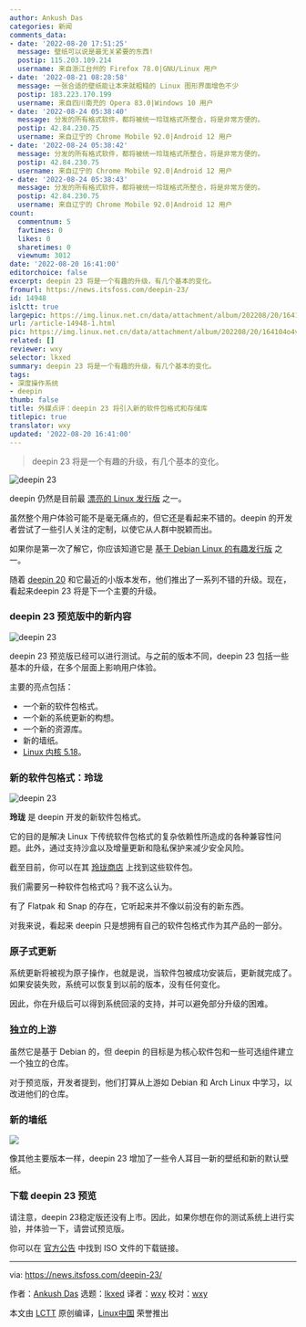 ```yaml
---
author: Ankush Das
categories: 新闻
comments_data:
- date: '2022-08-20 17:51:25'
  message: 壁纸可以说是最无关紧要的东西!
  postip: 115.203.109.214
  username: 来自浙江台州的 Firefox 78.0|GNU/Linux 用户
- date: '2022-08-21 08:28:58'
  message: 一张合适的壁纸能让本来就粗糙的 Linux 图形界面增色不少
  postip: 183.223.170.199
  username: 来自四川南充的 Opera 83.0|Windows 10 用户
- date: '2022-08-24 05:38:40'
  message: 分发的所有格式软件，都将被统一玲珑格式所整合，将是非常方便的。
  postip: 42.84.230.75
  username: 来自辽宁的 Chrome Mobile 92.0|Android 12 用户
- date: '2022-08-24 05:38:42'
  message: 分发的所有格式软件，都将被统一玲珑格式所整合，将是非常方便的。
  postip: 42.84.230.75
  username: 来自辽宁的 Chrome Mobile 92.0|Android 12 用户
- date: '2022-08-24 05:38:43'
  message: 分发的所有格式软件，都将被统一玲珑格式所整合，将是非常方便的。
  postip: 42.84.230.75
  username: 来自辽宁的 Chrome Mobile 92.0|Android 12 用户
count:
  commentnum: 5
  favtimes: 0
  likes: 0
  sharetimes: 0
  viewnum: 3012
date: '2022-08-20 16:41:00'
editorchoice: false
excerpt: deepin 23 将是一个有趣的升级，有几个基本的变化。
fromurl: https://news.itsfoss.com/deepin-23/
id: 14948
islctt: true
largepic: https://img.linux.net.cn/data/attachment/album/202208/20/164104o4v0axjqwc3oce48.jpg
url: /article-14948-1.html
pic: https://img.linux.net.cn/data/attachment/album/202208/20/164104o4v0axjqwc3oce48.jpg.thumb.jpg
related: []
reviewer: wxy
selector: lkxed
summary: deepin 23 将是一个有趣的升级，有几个基本的变化。
tags:
- 深度操作系统
- deepin
thumb: false
title: 外媒点评：deepin 23 将引入新的软件包格式和存储库
titlepic: true
translator: wxy
updated: '2022-08-20 16:41:00'
---
```



> 
> deepin 23 将是一个有趣的升级，有几个基本的变化。
> 
> 
> 


![deepin 23](/data/attachment/album/202208/20/164104o4v0axjqwc3oce48.jpg)


deepin 仍然是目前最 [漂亮的 Linux 发行版](https://itsfoss.com/beautiful-linux-distributions/) 之一。


虽然整个用户体验可能不是毫无痛点的，但它还是看起来不错的。deepin 的开发者尝试了一些引人关注的定制，以使它从人群中脱颖而出。


如果你是第一次了解它，你应该知道它是 [基于 Debian Linux 的有趣发行版](https://itsfoss.com/debian-based-distros/) 之一。


随着 [deepin 20](https://itsfoss.com/deepin-20-review/) 和它最近的小版本发布，他们推出了一系列不错的升级。现在，看起来deepin 23 将是下一个主要的升级。


### deepin 23 预览版中的新内容


![deepin 23](/data/attachment/album/202208/20/164104l72bwob42677yya2.jpg)


deepin 23 预览版已经可以进行测试。与之前的版本不同，deepin 23 包括一些基本的升级，在多个层面上影响用户体验。


主要的亮点包括：


* 一个新的软件包格式。
* 一个新的系统更新的构想。
* 一个新的资源库。
* 新的墙纸。
* [Linux 内核 5.18](https://news.itsfoss.com/linux-kernel-5-18-release/)。


### 新的软件包格式：玲珑


![deepin 23](/data/attachment/album/202208/20/164105rgivig6m5l1uh0fz.png)


**玲珑** 是 deepin 开发的新软件包格式。


它的目的是解决 Linux 下传统软件包格式的复杂依赖性所造成的各种兼容性问题。此外，通过支持沙盒以及增量更新和隐私保护来减少安全风险。


截至目前，你可以在其 [玲珑商店](https://store.linglong.dev/) 上找到这些软件包。


我们需要另一种软件包格式吗？我不这么认为。


有了 Flatpak 和 Snap 的存在，它听起来并不像以前没有的新东西。


对我来说，看起来 deepin 只是想拥有自己的软件包格式作为其产品的一部分。


### 原子式更新


系统更新将被视为原子操作，也就是说，当软件包被成功安装后，更新就完成了。如果安装失败，系统可以恢复到以前的版本，没有任何变化。


因此，你在升级后可以得到系统回滚的支持，并可以避免部分升级的困难。


### 独立的上游


虽然它是基于 Debian 的，但 deepin 的目标是为核心软件包和一些可选组件建立一个独立的仓库。


对于预览版，开发者提到，他们打算从上游如 Debian 和 Arch Linux 中学习，以改进他们的仓库。


### 新的墙纸


![](/data/attachment/album/202208/20/164344drk5m4pjrj6j4mo6.jpg)


像其他主要版本一样，deepin 23 增加了一些令人耳目一新的壁纸和新的默认壁纸。


### 下载 deepin 23 预览


请注意，deepin 23稳定版还没有上市。因此，如果你想在你的测试系统上进行实验，并体验一下，请尝试预览版。


你可以在 [官方公告](https://www.deepin.org/en/linux-system-distribution-deepin-23-preview-released/) 中找到 ISO 文件的下载链接。




---


via: <https://news.itsfoss.com/deepin-23/>


作者：[Ankush Das](https://news.itsfoss.com/author/ankush/) 选题：[lkxed](https://github.com/lkxed) 译者：[wxy](https://github.com/wxy) 校对：[wxy](https://github.com/wxy)


本文由 [LCTT](https://github.com/LCTT/TranslateProject) 原创编译，[Linux中国](https://linux.cn/) 荣誉推出